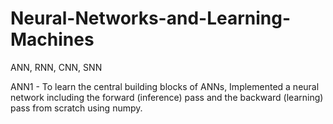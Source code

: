 # Neural-Networks-and-Learning-Machines
ANN, RNN, CNN, SNN

ANN1 - To learn the central building blocks of ANNs, Implemented a neural network including the forward (inference) pass and the backward (learning) pass from scratch using numpy.
